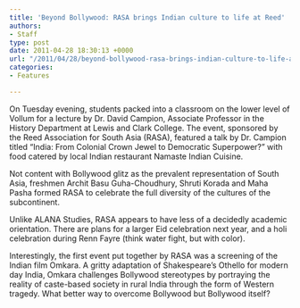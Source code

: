 ```yaml
---
title: 'Beyond Bollywood: RASA brings Indian culture to life at Reed'
authors:
- Staff
type: post
date: 2011-04-28 18:30:13 +0000
url: "/2011/04/28/beyond-bollywood-rasa-brings-indian-culture-to-life-at-reed/"
categories:
- Features

---
```

On Tuesday evening, students packed into a classroom on the lower level of Vollum for a lecture by Dr. David Campion, Associate Professor in the History Department at Lewis and Clark College. The event, sponsored by the Reed Association for South Asia (RASA), featured a talk by Dr. Campion titled “India: From Colonial Crown Jewel to Democratic Superpower?” with food catered by local Indian restaurant Namaste Indian Cuisine.

Not content with Bollywood glitz as the prevalent representation of South Asia, freshmen Archit Basu Guha-Choudhury, Shruti Korada and Maha Pasha formed RASA to celebrate the full diversity of the cultures of the subcontinent.

Unlike ALANA Studies, RASA appears to have less of a decidedly academic orientation. There are plans for a larger Eid celebration next year, and a holi celebration during Renn Fayre (think water fight, but with color).
  
Interestingly, the first event put together by RASA was a screening of the Indian film Omkara. A gritty adaptation of Shakespeare’s Othello for modern day India, Omkara challenges Bollywood stereotypes by portraying the reality of caste-based society in rural India through the form of Western tragedy. What better way to overcome Bollywood but Bollywood itself?